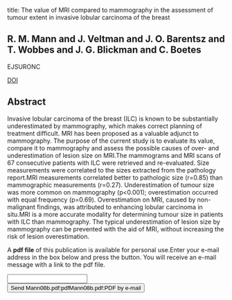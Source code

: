 title: The value of MRI compared to mammography in the assessment of tumour extent in invasive lobular carcinoma of the breast

## R. M. Mann and J. Veltman and J. O. Barentsz and T. Wobbes and J. G. Blickman and C. Boetes
EJSURONC

<a href="https://doi.org/10.1016/j.ejso.2007.04.020">DOI</a>

## Abstract
Invasive lobular carcinoma of the breast (ILC) is known to be substantially underestimated by mammography, which makes correct planning of treatment difficult. MRI has been proposed as a valuable adjunct to mammography. The purpose of the current study is to evaluate its value, compare it to mammography and assess the possible causes of over- and underestimation of lesion size on MRI.The mammograms and MRI scans of 67 consecutive patients with ILC were retrieved and re-evaluated. Size measurements were correlated to the sizes extracted from the pathology report.MRI measurements correlated better to pathologic size (r=0.85) than mammographic measurements (r=0.27). Underestimation of tumour size was more common on mammography (p<0.001); overestimation occurred with equal frequency (p=0.69). Overestimation on MRI, caused by non-malignant findings, was attributed to enhancing lobular carcinoma in situ.MRI is a more accurate modality for determining tumour size in patients with ILC than mammography. The typical underestimation of lesion size by mammography can be prevented with the aid of MRI, without increasing the risk of lesion overestimation.

A <b>pdf file</b> of this publication is available for personal use.Enter your e-mail address in the box below and press the button. You will receive an e-mail message with a link to the pdf file.
<form action="sender.php">  <input type="text" name="email">  <input type="submit" value="Send Mann08b.pdf:pdfMann08b.pdf:PDF by e-mail"></form>